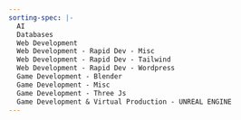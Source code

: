 ```yaml
---
sorting-spec: |-
  AI
  Databases
  Web Development
  Web Development - Rapid Dev - Misc
  Web Development - Rapid Dev - Tailwind
  Web Development - Rapid Dev - Wordpress
  Game Development - Blender
  Game Development - Misc
  Game Development - Three Js
  Game Development & Virtual Production - UNREAL ENGINE
---
```

